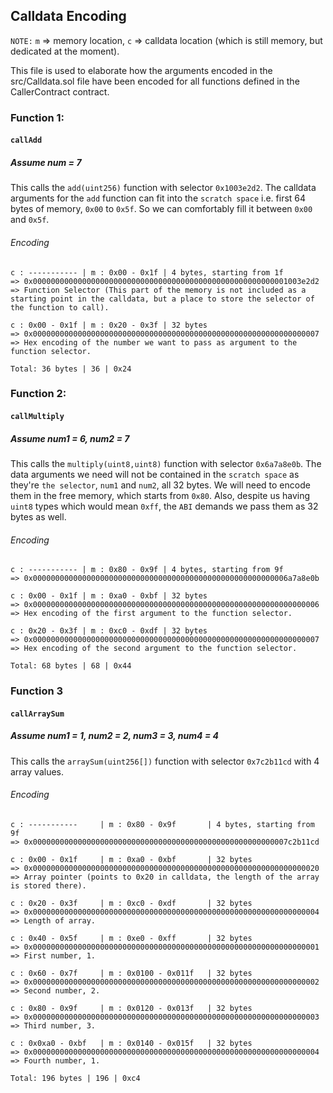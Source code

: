 ## Calldata Encoding
`NOTE:` `m` => memory location, `c` => calldata location (which is still memory, but dedicated at the moment).

This file is used to elaborate how the arguments encoded in the src/Calldata.sol file have been encoded for all functions defined in the CallerContract contract.


### Function 1:
#### `callAdd`
##### Assume num = 7
This calls the `add(uint256)` function with selector `0x1003e2d2`. The calldata arguments for the `add` function can fit into the `scratch space` i.e. first 64 bytes of memory, `0x00` to `0x5f`. So we can comfortably fill it between `0x00` and `0x5f`.

###### Encoding
```
c : ----------- | m : 0x00 - 0x1f | 4 bytes, starting from 1f
=> 0x000000000000000000000000000000000000000000000000000000001003e2d2
=> Function Selector (This part of the memory is not included as a starting point in the calldata, but a place to store the selector of the function to call).

c : 0x00 - 0x1f | m : 0x20 - 0x3f | 32 bytes
=> 0x0000000000000000000000000000000000000000000000000000000000000007
=> Hex encoding of the number we want to pass as argument to the function selector.

Total: 36 bytes | 36 | 0x24
```

### Function 2:
#### `callMultiply`
##### Assume num1 = 6, num2 = 7
This calls the `multiply(uint8,uint8)` function with selector `0x6a7a8e0b`. The data arguments we need will not be contained in the `scratch space` as they're `the selector`, `num1` and `num2`, all 32 bytes. We will need to encode them in the free memory, which starts from `0x80`. Also, despite us having `uint8` types which would mean `0xff`, the `ABI` demands we pass them as 32 bytes as well.

###### Encoding
```
c : ----------- | m : 0x80 - 0x9f | 4 bytes, starting from 9f
=> 0x000000000000000000000000000000000000000000000000000000006a7a8e0b

c : 0x00 - 0x1f | m : 0xa0 - 0xbf | 32 bytes
=> 0x0000000000000000000000000000000000000000000000000000000000000006
=> Hex encoding of the first argument to the function selector.

c : 0x20 - 0x3f | m : 0xc0 - 0xdf | 32 bytes
=> 0x0000000000000000000000000000000000000000000000000000000000000007
=> Hex encoding of the second argument to the function selector.

Total: 68 bytes | 68 | 0x44
```

### Function 3
#### `callArraySum`
##### Assume num1 = 1, num2 = 2, num3 = 3, num4 = 4
This calls the `arraySum(uint256[])` function with selector `0x7c2b11cd` with 4 array values.

###### Encoding
```
c : -----------     | m : 0x80 - 0x9f       | 4 bytes, starting from 9f
=> 0x000000000000000000000000000000000000000000000000000000007c2b11cd

c : 0x00 - 0x1f     | m : 0xa0 - 0xbf       | 32 bytes
=> 0x0000000000000000000000000000000000000000000000000000000000000020
=> Array pointer (points to 0x20 in calldata, the length of the array is stored there).

c : 0x20 - 0x3f     | m : 0xc0 - 0xdf       | 32 bytes
=> 0x0000000000000000000000000000000000000000000000000000000000000004
=> Length of array.

c : 0x40 - 0x5f     | m : 0xe0 - 0xff       | 32 bytes
=> 0x0000000000000000000000000000000000000000000000000000000000000001
=> First number, 1.

c : 0x60 - 0x7f     | m : 0x0100 - 0x011f   | 32 bytes
=> 0x0000000000000000000000000000000000000000000000000000000000000002
=> Second number, 2.

c : 0x80 - 0x9f     | m : 0x0120 - 0x013f   | 32 bytes
=> 0x0000000000000000000000000000000000000000000000000000000000000003
=> Third number, 3.

c : 0x0xa0 - 0xbf   | m : 0x0140 - 0x015f   | 32 bytes
=> 0x0000000000000000000000000000000000000000000000000000000000000004
=> Fourth number, 1.

Total: 196 bytes | 196 | 0xc4
```